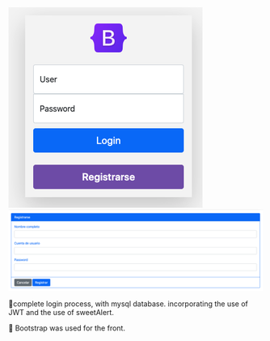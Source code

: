 ![Screenshot](login.png)
![Screenshot](register.png)


💁‍complete login process, with mysql database. incorporating the use of JWT and the use of sweetAlert.

💁‍ Bootstrap was used for the front.
